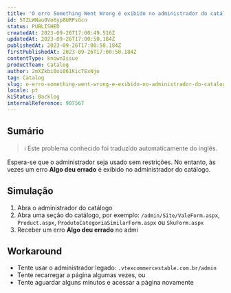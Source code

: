 ```yaml
---
title: 'O erro Something Went Wrong é exibido no administrador do catálogo'
id: 5TZLWNau0Vo6yp8URPsGcn
status: PUBLISHED
createdAt: 2023-09-26T17:00:49.516Z
updatedAt: 2023-09-26T17:00:50.184Z
publishedAt: 2023-09-26T17:00:50.184Z
firstPublishedAt: 2023-09-26T17:00:50.184Z
contentType: knownIssue
productTeam: Catalog
author: 2mXZkbi0oi061KicTExNjo
tag: Catalog
slug: o-erro-something-went-wrong-e-exibido-no-administrador-do-catalogo
locale: pt
kiStatus: Backlog
internalReference: 907567
---
```


## Sumário

>ℹ️ Este problema conhecido foi traduzido automaticamente do inglês.


Espera-se que o administrador seja usado sem restrições. No entanto, às vezes um erro **Algo deu errado** é exibido no administrador do catálogo.

## Simulação



1. Abra o administrador do catálogo
2. Abra uma seção do catálogo, por exemplo: `/admin/Site/ValeForm.aspx`, `Product.aspx`, `ProdutoCategoriaSimilarForm.aspx` ou `SkuForm.aspx`
3. Receber um erro **Algo deu errado** no admi

## Workaround



- Tente usar o administrador legado: `.vtexcommercestable.com.br/admin`
- Tente recarregar a página algumas vezes, ou
- Tente aguardar alguns minutos e acessar a página novamente





